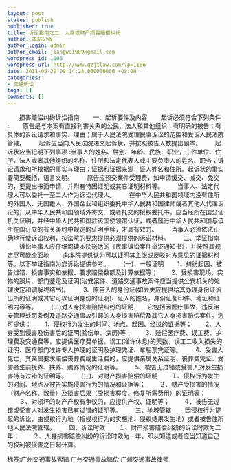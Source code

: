 ```yaml
---
layout: post
status: publish
published: true
title: 诉讼指南之二　人身或财产损害赔偿纠纷
author: 本站记者
author_login: admin
author_email: jiangwei909@gmail.com
wordpress_id: 1106
wordpress_url: http://www.gzjtlaw.com/?p=1106
date: 2011-05-29 09:14:24.000000000 +08:00
categories:
- 交通诉讼
tags: []
comments: []
---
```

　　损害赔偿纠纷诉讼指南 　　一、起诉要件及内容 　　起诉必须符合下列条件 : 　　原告是与本案有直接利害关系的公民、法人和其他组织；有明确的被告；有具体的诉讼请求和事实、理由；属于人民法院受理民事诉讼的范围和受诉人民法院管辖。 　　起诉应当向人民法院递交起诉状，并按照被告人数提出副本。 　　起诉状应当记明下列事项 :当事人的姓名、性别、年龄、民族、职业，工作单位、住所，法人或者其他组织的名称、住所和法定代表人或主要负责人的姓名、职务；诉讼请求和所根据的事实与理由；证据和证据来源，证人姓名和住所。起诉状的事实要简要概括，语言文明。 　　原告应预交案件受理费，如申请缓交、减交、免交的，要提出书面申请，并附有特困证明或其它证明材料等。 　　当事人、法定代理人可以委托一至二人作为诉讼代理人。 　　在中华人民共和国领域内没有住所的外国人、无国籍人、外国企业和组织委托中华人民共和国律师或者其他人代理诉讼的，从中华人民共和国领域外寄交、或者托交的授权委托书，应当经所在国公证机关证明，并经中华人民共和国驻该国使领馆认证，或者履行中华人民共和国与该所在国订立的有关条约中规定的证明手续，才具有效力。 　　当事人必须依法正确地行使诉讼权利，按法院的要求提供必须提供的诉讼材料。 　　二、举证指南 　　诉讼当事人应仔细阅读本院送达的《民事诉讼案件举证通知书》，并按照其规定尽可能全面地 　　向本院提供认为可以证明其主张或反驳对方意见的证据材料等。以下举证指南为您诉讼提供参考。 　　(一)、一般证明 　　1、纠纷起因、被告过错、损害事实和依据、要求赔偿数额及计算依据等； 　　2、受损害现场、实物的照片、部门鉴定及证明(治安案件、道路交通事故案件应当提供公安机关的处理决定和调解终结书)。 　　3、原告人的身份证(如丢失应提供给其办理身份证派出所的证明或其它可以证明身份的证明)、证人的姓名，身份证复印件、地址和证明内容等。 　　(二)对人身损害赔偿纠纷的证明 　　它包括因医疗事故，违反治安管理处罚条例及道路交通事故引起的人身损害赔偿及其它人身损害赔偿案件。您可提供： 　　1、侵权行为发生的时间、地点、起因、经过的证据等； 　　2、人身受到侵害及伤害后的证明(验伤单、病历)等； 　　3、赔偿医疗费、误工费、护理费及交通费等，应提供医疗费单据。误工(准许休息)的天数、误工二收入损失的证明、医疗部门准许专人护理的证明及护理凭证、车船票凭证等。 　　4、受害人死亡，其亲属要求赔偿丧葬费或生活费的，应提供亲属关系证明、丧葬费凭证、受害者生前抚养、扶养、赡养情况的证明等。 　　5、被告无过错或受害人对发生损害持有过错的证明等。 　　(三)、对财产损害赔偿的证明 　　１、侵权行为发生的时间、地点及被告实施侵害行为的情况和证据等； 　　２、财产受损害的情况（财产名称、数量）及损害后果（受损害程度、修复所需费用）的证明等； 　　３、对损坏的财产产权有争议的，应提供产权、证明等； 　　４、被告无过错或受害人对发生损害已有过错的证明等。 　　三、地域管辖 　　因侵权行为提起的诉讼，由侵权行为地（指侵权行为的实施地、侵权结果发生地）或者被告住所地人民法院管辖。 　　四、诉讼时效 　　１、财产损害赔偿纠纷的诉讼时效为二年； 　　２、人身损害赔偿纠纷的诉讼时效为一年。即从知道或者应当知道自己的权利被侵害之日起计算。 标签:广州交通事故索赔 广州交通事故赔偿 广州交通事故律师
